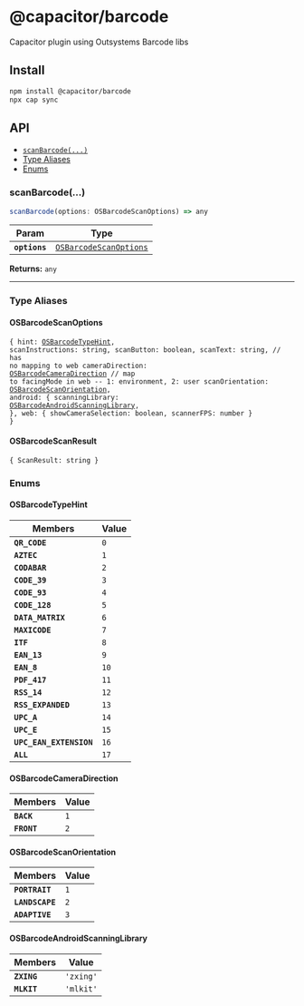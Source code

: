 # @capacitor/barcode

Capacitor plugin using Outsystems Barcode libs

## Install

```bash
npm install @capacitor/barcode
npx cap sync
```

## API

<docgen-index>

* [`scanBarcode(...)`](#scanbarcode)
* [Type Aliases](#type-aliases)
* [Enums](#enums)

</docgen-index>

<docgen-api>
<!--Update the source file JSDoc comments and rerun docgen to update the docs below-->

### scanBarcode(...)

```typescript
scanBarcode(options: OSBarcodeScanOptions) => any
```

| Param         | Type                                                                  |
| ------------- | --------------------------------------------------------------------- |
| **`options`** | <code><a href="#osbarcodescanoptions">OSBarcodeScanOptions</a></code> |

**Returns:** <code>any</code>

--------------------


### Type Aliases


#### OSBarcodeScanOptions

<code>{ hint: <a href="#osbarcodetypehint">OSBarcodeTypeHint</a>, scanInstructions: string, scanButton: boolean, scanText: string, // has no mapping to web cameraDirection: <a href="#osbarcodecameradirection">OSBarcodeCameraDirection</a> // map to facingMode in web -- 1: environment, 2: user scanOrientation: <a href="#osbarcodescanorientation">OSBarcodeScanOrientation</a>, android: { scanningLibrary: <a href="#osbarcodeandroidscanninglibrary">OSBarcodeAndroidScanningLibrary</a>, }, web: { showCameraSelection: boolean, scannerFPS: number } }</code>


#### OSBarcodeScanResult

<code>{ ScanResult: string }</code>


### Enums


#### OSBarcodeTypeHint

| Members                 | Value           |
| ----------------------- | --------------- |
| **`QR_CODE`**           | <code>0</code>  |
| **`AZTEC`**             | <code>1</code>  |
| **`CODABAR`**           | <code>2</code>  |
| **`CODE_39`**           | <code>3</code>  |
| **`CODE_93`**           | <code>4</code>  |
| **`CODE_128`**          | <code>5</code>  |
| **`DATA_MATRIX`**       | <code>6</code>  |
| **`MAXICODE`**          | <code>7</code>  |
| **`ITF`**               | <code>8</code>  |
| **`EAN_13`**            | <code>9</code>  |
| **`EAN_8`**             | <code>10</code> |
| **`PDF_417`**           | <code>11</code> |
| **`RSS_14`**            | <code>12</code> |
| **`RSS_EXPANDED`**      | <code>13</code> |
| **`UPC_A`**             | <code>14</code> |
| **`UPC_E`**             | <code>15</code> |
| **`UPC_EAN_EXTENSION`** | <code>16</code> |
| **`ALL`**               | <code>17</code> |


#### OSBarcodeCameraDirection

| Members     | Value          |
| ----------- | -------------- |
| **`BACK`**  | <code>1</code> |
| **`FRONT`** | <code>2</code> |


#### OSBarcodeScanOrientation

| Members         | Value          |
| --------------- | -------------- |
| **`PORTRAIT`**  | <code>1</code> |
| **`LANDSCAPE`** | <code>2</code> |
| **`ADAPTIVE`**  | <code>3</code> |


#### OSBarcodeAndroidScanningLibrary

| Members     | Value                |
| ----------- | -------------------- |
| **`ZXING`** | <code>'zxing'</code> |
| **`MLKIT`** | <code>'mlkit'</code> |

</docgen-api>
